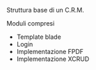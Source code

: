 <p>Struttura base di un C.R.M.</p>
<p>Moduli compresi</p>
<ul>
    <li>Template blade</li>
    <li>Login</li>
    <li>Implementazione FPDF</li>
    <li>Implementazione XCRUD</li>
</ul>

